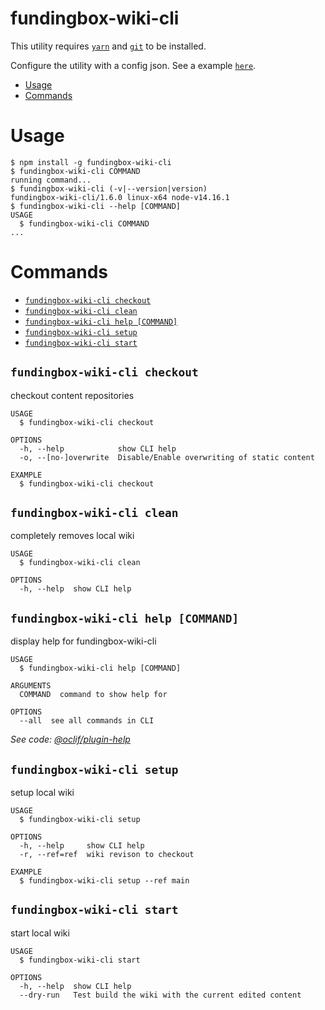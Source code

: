fundingbox-wiki-cli
========

This utility requires [`yarn`](https://yarnpkg.com/) and [`git`](https://git-scm.com/) to be installed.

Configure the utility with a config json. See a example [`here`](./config.example.json).

<!-- toc -->
* [Usage](#usage)
* [Commands](#commands)
<!-- tocstop -->
# Usage
<!-- usage -->
```sh-session
$ npm install -g fundingbox-wiki-cli
$ fundingbox-wiki-cli COMMAND
running command...
$ fundingbox-wiki-cli (-v|--version|version)
fundingbox-wiki-cli/1.6.0 linux-x64 node-v14.16.1
$ fundingbox-wiki-cli --help [COMMAND]
USAGE
  $ fundingbox-wiki-cli COMMAND
...
```
<!-- usagestop -->
# Commands
<!-- commands -->
* [`fundingbox-wiki-cli checkout`](#fundingbox-wiki-cli-checkout)
* [`fundingbox-wiki-cli clean`](#fundingbox-wiki-cli-clean)
* [`fundingbox-wiki-cli help [COMMAND]`](#fundingbox-wiki-cli-help-command)
* [`fundingbox-wiki-cli setup`](#fundingbox-wiki-cli-setup)
* [`fundingbox-wiki-cli start`](#fundingbox-wiki-cli-start)

## `fundingbox-wiki-cli checkout`

checkout content repositories

```
USAGE
  $ fundingbox-wiki-cli checkout

OPTIONS
  -h, --help            show CLI help
  -o, --[no-]overwrite  Disable/Enable overwriting of static content

EXAMPLE
  $ fundingbox-wiki-cli checkout
```

## `fundingbox-wiki-cli clean`

completely removes local wiki

```
USAGE
  $ fundingbox-wiki-cli clean

OPTIONS
  -h, --help  show CLI help
```

## `fundingbox-wiki-cli help [COMMAND]`

display help for fundingbox-wiki-cli

```
USAGE
  $ fundingbox-wiki-cli help [COMMAND]

ARGUMENTS
  COMMAND  command to show help for

OPTIONS
  --all  see all commands in CLI
```

_See code: [@oclif/plugin-help](https://github.com/oclif/plugin-help/blob/v3.2.3/src/commands/help.ts)_

## `fundingbox-wiki-cli setup`

setup local wiki

```
USAGE
  $ fundingbox-wiki-cli setup

OPTIONS
  -h, --help     show CLI help
  -r, --ref=ref  wiki revison to checkout

EXAMPLE
  $ fundingbox-wiki-cli setup --ref main
```

## `fundingbox-wiki-cli start`

start local wiki

```
USAGE
  $ fundingbox-wiki-cli start

OPTIONS
  -h, --help  show CLI help
  --dry-run   Test build the wiki with the current edited content
```
<!-- commandsstop -->
